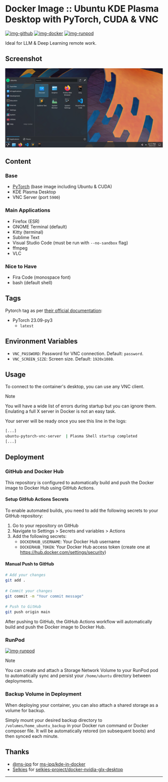 # Docker Image :: Ubuntu KDE Plasma Desktop with PyTorch, CUDA & VNC

[![img-github]][link-github]
[![img-docker]][link-docker]
[![img-runpod]][link-runpod]

Ideal for LLM & Deep Learning remote work.

## Screenshot

![Ubuntu PyTorch VNC](https://raw.githubusercontent.com/ivangabriele/docker-cuda-desktop/main/screenshot.png)

## Content

### Base

- [PyTorch](https://catalog.ngc.nvidia.com/orgs/nvidia/containers/pytorch) (base image including Ubuntu & CUDA)
- KDE Plasma Desktop
- VNC Server (port `5900`)

### Main Applications

- Firefox (ESR)
- GNOME Terminal (default)
- Kitty (terminal)
- Sublime Text
- Visual Studio Code (must be run with `--no-sandbox` flag)
- ffmpeg
- VLC

### Nice to Have

- Fira Code (monospace font)
- bash (default shell)

## Tags

Pytorch tag as per [their official documentation](https://catalog.ngc.nvidia.com/orgs/nvidia/containers/pytorch/tags):

- PyTorch 23.09-py3
  - `latest`

## Environment Variables

- `VNC_PASSWORD`: Password for VNC connection. Default: `password`.
- `VNC_SCREEN_SIZE`: Screen size. Default: `1920x1080`.

## Usage

To connect to the container's desktop, you can use any VNC client.

> [!NOTE]
> You will have a wide list of errors during startup but you can ignore them.
> Enulating a full X server in Docker is not an easy task.

Your server will be ready once you see this line in the logs:

```bash
[...]
ubuntu-pytorch-vnc-server  | Plasma Shell startup completed
[...]
```

## Deployment

### GitHub and Docker Hub

This repository is configured to automatically build and push the Docker image to Docker Hub using GitHub Actions.

#### Setup GitHub Actions Secrets

To enable automated builds, you need to add the following secrets to your GitHub repository:

1. Go to your repository on GitHub
2. Navigate to Settings > Secrets and variables > Actions
3. Add the following secrets:
   - `DOCKERHUB_USERNAME`: Your Docker Hub username
   - `DOCKERHUB_TOKEN`: Your Docker Hub access token (create one at https://hub.docker.com/settings/security)

#### Manual Push to GitHub

```bash
# Add your changes
git add .

# Commit your changes
git commit -m "Your commit message"

# Push to GitHub
git push origin main
```

After pushing to GitHub, the GitHub Actions workflow will automatically build and push the Docker image to Docker Hub.

### RunPod

[![img-runpod]][link-runpod]

> [!NOTE]
> You can create and attach a Storage Network Volume to your RunPod pod
> to automatically sync and persist your `/home/ubuntu` directory between deployments.

### Backup Volume in Deployment

When deploying your container, you can also attach a shared storage as a volume for backup.

Simply mount your desired backup directory to `/volumes/home_ubuntu_backup` in your Docker run command
or Docker composer file. It will be automatically retored (on subsequent boots) and then synced each minute.

## Thanks

- [@ms-jpq](https://github.com/ms-jpq)
  for [ms-jpq/kde-in-docker](https://github.com/ms-jpq/kde-in-docker)
- [Selkies](https://github.com/selkies-project)
  for [selkies-project/docker-nvidia-glx-desktop](https://github.com/selkies-project/docker-nvidia-glx-desktop)

---

[img-docker]: https://img.shields.io/docker/pulls/linmaonly/ubuntu-pytorch-vnc?style=for-the-badge
[img-runpod]: https://img.shields.io/badge/RunPod-Deploy-673ab7?style=for-the-badge
[img-github]: https://img.shields.io/badge/Github-Repo-black?logo=github&style=for-the-badge
[img-github-actions]: https://img.shields.io/github/actions/workflow/status/linmaonly/ubuntu-pytorch-vnc/main.yml?branch=main&style=for-the-badge

[link-docker]: https://hub.docker.com/r/linmaonly/ubuntu-pytorch-vnc
[link-github]: https://github.com/linmaonly/ubuntu-pytorch-vnc
[link-github-actions]: https://github.com/linmaonly/ubuntu-pytorch-vnc/actions/workflows/main.yml
[link-runpod]: https://runpod.io/gsc?template=fc1g5zbii8&ref=s0k66ov1
